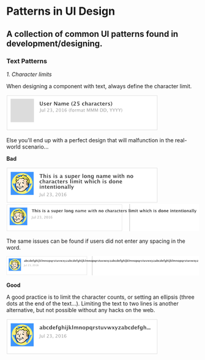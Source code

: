 # Patterns in UI Design

## A collection of common UI patterns found in development/designing.


### Text Patterns

*1. Character limits*

When designing a component with text, always define the character limit.

![text_pattern_character_limit_1](images/text_pattern_character_limit_1.png)

Else you'll end up with a perfect design that will malfunction in the real-world scenario...

**Bad**

![text_pattern_character_limit_2](images/text_pattern_character_limit_2.png)
![text_pattern_character_limit_3](images/text_pattern_character_limit_3.png)

The same issues can be found if users did not enter any spacing in the word.

![text_pattern_character_limit_4](images/text_pattern_character_limit_4.png)

**Good**

A good practice is to limit the character counts, or setting an ellipsis (three dots at the end of the text...).
Limiting the text to two lines is another alternative, but not possible without any hacks on the web.

![text_pattern_character_limit_5](images/text_pattern_character_limit_5.png)

